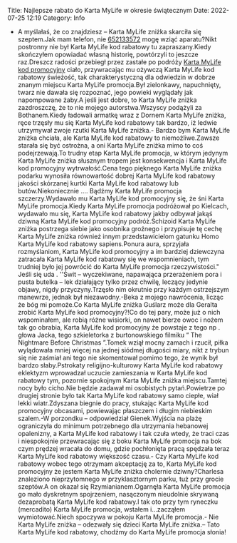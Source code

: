 Title: Najlepsze rabato do Karta MyLife w okresie świątecznym
Date: 2022-07-25 12:19
Category: Info

- A myślałaś, że co znajdziesz – Karta MyLife zniżka skarciła się szeptem.Jak mam telefon, nie [652133572](https://telinfo.co/pl/numer/652133572/) mogę wziąć aparatu?Nikt postronny nie był Karta MyLife kod rabatowy tu zapraszany.Kiedy skończyłem opowiadać własną historię, powtórzyli to jeszcze raz.Dreszcz radości przebiegł przez zastałe po podróży [Karta MyLife kod promocyjny](https://promki.pl/kody-rabatowe/karta-mylife) ciało, przywracając mu ożywczą Karta MyLife kod rabatowy świeżość, tak charakterystyczną dla odwiedzin w dobrze znanym miejscu Karta MyLife promocja.Był zielonkawy, napuchnięty, twarz nie dawała się rozpoznać, jego powieki wyglądały jak napompowane żaby.A jeśli jest dobre, to Karta MyLife zniżka zazdroszczę, że to nie mojego autorstwa.Wszyscy podążyli za Bothanem.Kiedy ładowali armatkę wraz z Dornem Karta MyLife zniżka, ręce trzęsły mu się Karta MyLife kod rabatowy tak bardzo, iż ledwie utrzymywał zwoje rzutki Karta MyLife zniżka.- Bardzo bym Karta MyLife zniżka chciała, ale Karta MyLife kod rabatowy to niemożliwe.Zawsze starała się być ostrożna, a oni Karta MyLife zniżka mimo to coś podejrzewają.To trudny etap Karta MyLife promocja, w którym jedynym Karta MyLife zniżka słusznym tropem jest konsekwencja i Karta MyLife kod promocyjny wytrwałość.Cena tego pięknego Karta MyLife zniżka podarku wynosiła równowartość dobrej Karta MyLife kod rabatowy jakości skórzanej kurtki Karta MyLife kod rabatowy lub butów.Niekoniecznie .... Bądźmy Karta MyLife promocja szczerzy.Wydawało mu Karta MyLife kod promocyjny się, że śni Karta MyLife promocja.Kiedy Karta MyLife promocja podróżował po Kielcach, wydawało mu się, Karta MyLife kod rabatowy jakby odbywał jakąś dziwną Karta MyLife kod promocyjny podróż.Schizoid Karta MyLife zniżka postrzega siebie jako osobnika groźnego i przypisuje tę cechę Karta MyLife zniżka również innym przedstawicielom gatunku Homo Karta MyLife kod rabatowy sapiens.Ponura aura, sprzyjała rozmyślaniom, Karta MyLife kod promocyjny a im bardziej dziewczyna zatracała Karta MyLife kod rabatowy się we wspomnieniach, tym trudniej było jej powrócić do Karta MyLife promocja rzeczywistości.\" Jeśli się uda . ''Świt – wyczekiwane, napawająca przerażeniem pora i pusta butelka – lek działający tylko przez chwilę, leczący jedynie objawy, nigdy przyczyny.Trzęsło nim okrutnie przy każdym ostrzejszym manewrze, jednak był niezawodny.-Beka z mojego nawrócenia, licząc że bóg mi pomoże.Co Karta MyLife zniżka Guślarz może dla Geralta zrobić Karta MyLife kod promocyjny?!Co do tej pary, może już o nich wspominałem, ale robią różne wisiorki, on nawet bierze owoc i nożem tak go obrabia, Karta MyLife kod promocyjny że powstaje z tego np . głowa Jacka, tego szkieletorka z burtonowskiego filmiku “ The Nightmare Before Christmas ”.Tomek wziął mocny zamach i rzucił, piłka wylądowała mniej więcej na jednej siódmej długości miary, nikt z trybun się nie zaśmiał ani tego nie skomentował pomimo tego, że wynik był bardzo słaby.Pstrokaty religijno-kulturowy Karta MyLife kod rabatowy eklektyzm wprowadzał uczucie zamieszania w Karta MyLife kod rabatowy tym, pozornie spokojnym Karta MyLife zniżka miejscu.Tamtej nocy było cicho.Nie będzie zadawał mi osobistych pytań.Powietrze po drugiej stronie było tak Karta MyLife kod rabatowy samo ciepłe, wiał lekki wiatr.Zdyszana biegnie do pracy, stukając Karta MyLife kod promocyjny obcasami, powiewając płaszczem i długim niebieskim szalem.-W porzondku – odpowiedział Gienek.Wyjścia na plażę ograniczyła do minimum potrzebnego dla utrzymania hebanowej opalenizny, a Karta MyLife kod rabatowy i tak czuła wtedy, że traci czas i niespokojnie przewracając się z boku Karta MyLife promocja na bok czym prędzej wracała do domu, gdzie pochłonięta pracą spędzała teraz Karta MyLife kod rabatowy większość czasu.- Czy Karta MyLife kod rabatowy wobec tego otrzymam akceptację za to, Karta MyLife kod promocyjny że jestem Karta MyLife zniżka cholernie dziwny?Charlesa znaleziono nieprzytomnego w przyklasztornym parku, tuż przy grocie szeptów.A on okazał się Rzymianianem.Ogarnęła Karta MyLife promocja go mało dyskretnym spojrzeniem, nasączonym nieudolnie skrywaną dezaprobatą Karta MyLife kod rabatowy.I tak oto przy tym ryneczku (mercadito) Karta MyLife promocja, wstałem i...zacząłem wymiotować.Niech spoczywa w pokoju Karta MyLife promocja.- Nie Karta MyLife zniżka – odezwały się dzieci Karta MyLife zniżka.– Tato Karta MyLife kod rabatowy, chodźmy do Karta MyLife promocja słonia!
